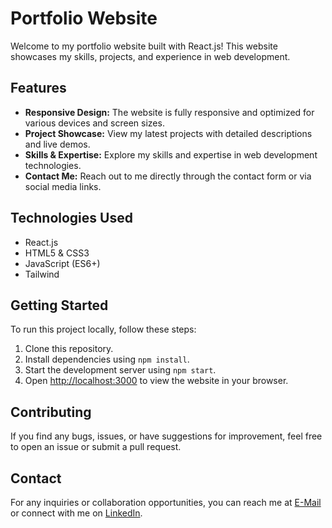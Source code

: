 # Portfolio Website

Welcome to my portfolio website built with React.js! This website showcases my skills, projects, and experience in web development.

## Features

- **Responsive Design:** The website is fully responsive and optimized for various devices and screen sizes.
- **Project Showcase:** View my latest projects with detailed descriptions and live demos.
- **Skills & Expertise:** Explore my skills and expertise in web development technologies.
- **Contact Me:** Reach out to me directly through the contact form or via social media links.

## Technologies Used

- React.js
- HTML5 & CSS3
- JavaScript (ES6+)
- Tailwind

## Getting Started

To run this project locally, follow these steps:

1. Clone this repository.
2. Install dependencies using `npm install`.
3. Start the development server using `npm start`.
4. Open [http://localhost:3000](http://localhost:3000) to view the website in your browser.

## Contributing

If you find any bugs, issues, or have suggestions for improvement, feel free to open an issue or submit a pull request.

## Contact

For any inquiries or collaboration opportunities, you can reach me at [E-Mail](mailto:dubeynikhil818@gmail.com) or connect with me on [LinkedIn](www.linkedin.com/in/nikhil-dubey-b3210a240).

